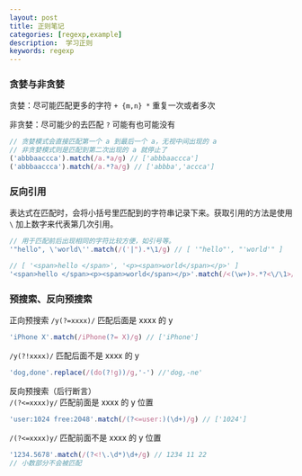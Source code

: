 ```yaml
---  
layout: post  
title: 正则笔记
categories: [regexp,example] 
description:  学习正则
keywords: regexp  
---  
```


### 贪婪与非贪婪

贪婪：尽可能匹配更多的字符
`+ {m,n} *` 重复一次或者多次

非贪婪：尽可能少的去匹配
`?` 可能有也可能没有
```js
// 贪婪模式会直接匹配第一个 a 到最后一个 a，无视中间出现的 a
// 非贪婪模式则是匹配到第二次出现的 a 就停止了
('abbbaaccca').match(/a.*a/g) // ['abbbaaccca']
('abbbaaccca').match(/a.*?a/g) // ['abbba','accca']
```

### 反向引用
表达式在匹配时，会将小括号里匹配到的字符串记录下来。获取引用的方法是使用 `\` 加上数字来代表第几次引用。

```js
// 用于匹配前后出现相同的字符比较方便，如引号等。
'"hello", \'world\''.match(/('|").*\1/g) // [ '"hello"', "'world'" ]

// [ '<span>hello </span>', '<p><span>world</span></p>' ]
'<span>hello </span><p><span>world</span></p>'.match(/<(\w+)>.*?<\/\1>/g) 
```
### 预搜索、反向预搜索

正向预搜索
`/y(?=xxxx)/` 匹配后面是 xxxx 的 y 

```js
'iPhone X'.match(/iPhone(?= X)/g) // ['iPhone'] 
```
`/y(?!xxxx)/` 匹配后面不是 xxxx 的 y
```js
'dog,done'.replace(/(do(?!g))/g,'-') //'dog,-ne' 
```

反向预搜索（后行断言）  
`/(?<=xxxx)y/` 匹配前面是 xxxx 的 y 位置
```js
'user:1024 free:2048'.match(/(?<=user:)(\d+)/g) // ['1024']
```

`/(?<=xxxx)y/` 匹配前面不是 xxxx 的 y 位置 

```js
'1234.5678'.match(/(?<!\.\d*)\d+/g) // 1234 11 22
// 小数部分不会被匹配
```